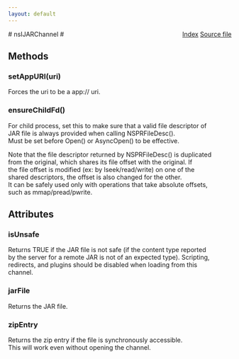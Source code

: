 ```yaml
---
layout: default
---
```

<div class='links' style='float:right'><a href="../index.html">Index</a>
<a href="http://dxr.mozilla.org/mozilla-central/source/modules/libjar/nsIJARChannel.idl">Source file</a>
</div>
# nsIJARChannel #

## Methods ##

### setAppURI(uri) ###
  
Forces the uri to be a app:// uri.  
  

### ensureChildFd() ###
  
For child process, set this to make sure that a valid file descriptor of  
JAR file is always provided when calling NSPRFileDesc().  
Must be set before Open() or AsyncOpen() to be effective.  
  
Note that the file descriptor returned by NSPRFileDesc() is duplicated  
from the original, which shares its file offset with the original.  If  
the file offset is modified (ex: by lseek/read/write) on one of the  
shared descriptors, the offset is also changed for the other.  
It can be safely used only with operations that take absolute offsets,  
such as mmap/pread/pwrite.  
  

## Attributes ##

### isUnsafe ###
  
Returns TRUE if the JAR file is not safe (if the content type reported  
by the server for a remote JAR is not of an expected type).  Scripting,  
redirects, and plugins should be disabled when loading from this  
channel.  
  

### jarFile ###
  
Returns the JAR file.  
  

### zipEntry ###
  
Returns the zip entry if the file is synchronously accessible.  
This will work even without opening the channel.  
  

